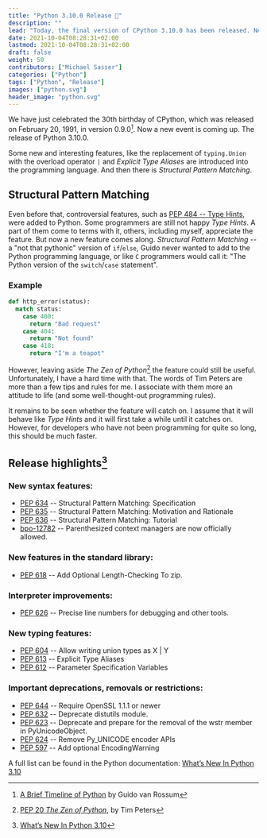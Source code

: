 ```yaml
---
title: "Python 3.10.0 Release 🐍"
description: ""
lead: "Today, the final version of CPython 3.10.0 has been released. New, long awaited and controversial features enter the Python programming language."
date: 2021-10-04T08:28:31+02:00
lastmod: 2021-10-04T08:28:31+02:00
draft: false
weight: 50
contributors: ["Michael Sasser"]
categories: ["Python"]
tags: ["Python", "Release"]
images: ["python.svg"]
header_image: "python.svg"
---
```


We have just celebrated the 30th birthday of CPython, which was released on
February 20, 1991, in version 0.9.0[^first-release]. Now a new event is coming
up. The release of Python 3.10.0.

Some new and interesting features, like the replacement of `typing.Union` with
the overload operator `|` and _Explicit Type Aliases_ are introduced into the
programming language. And then there is _Structural Pattern Matching_.

## Structural Pattern Matching

Even before that, controversial features, such as
[PEP 484 -- Type Hints](https://www.python.org/dev/peps/pep-0484/), were added
to Python. Some programmers are still not happy _Type Hints_. A part of them
come to terms with it, others, including myself, appreciate the feature.
But now a new feature comes along. _Structural Pattern Matching_ -- a
"not that pythonic" version of `if`/`else`, Guido never wanted to add to the
Python programming language, or like `C` programmers would call
it: "The Python version of the `switch`/`case` statement".

### Example

```python
def http_error(status):
  match status:
    case 400:
      return "Bad request"
    case 404:
      return "Not found"
    case 418:
      return "I'm a teapot"
```

However, leaving aside _The Zen of Python_[^zen-of-python] the feature could
still be useful. Unfortunately, I have a hard time with that. The words
of Tim Peters are more than a few tips and rules for me. I associate with them
more an attitude to life (and some well-thought-out programming rules).

It remains to be seen whether the feature will catch on. I assume that it
will behave like _Type Hints_ and it will first take a while until it catches
on. However, for developers who have not been programming for quite so long,
this should be much faster.

## Release highlights[^release-highlights]

### New syntax features:

- [PEP 634](https://www.python.org/dev/peps/pep-0634/) -- Structural Pattern Matching: Specification
- [PEP 635](https://www.python.org/dev/peps/pep-0635/) -- Structural Pattern Matching: Motivation and Rationale
- [PEP 636](https://www.python.org/dev/peps/pep-0636/) -- Structural Pattern Matching: Tutorial
- [bpo-12782](https://bugs.python.org/issue12782) -- Parenthesized context managers are now officially allowed.

### New features in the standard library:

- [PEP 618](https://www.python.org/dev/peps/pep-0618/) -- Add Optional Length-Checking To zip.

### Interpreter improvements:

- [PEP 626](https://www.python.org/dev/peps/pep-0626/) -- Precise line numbers for debugging and other tools.

### New typing features:

- [PEP 604](https://www.python.org/dev/peps/pep-0604/) -- Allow writing union types as X | Y
- [PEP 613](https://www.python.org/dev/peps/pep-0613/) -- Explicit Type Aliases
- [PEP 612](https://www.python.org/dev/peps/pep-0612/) -- Parameter Specification Variables

### Important deprecations, removals or restrictions:

- [PEP 644](https://www.python.org/dev/peps/pep-0644/) -- Require OpenSSL 1.1.1 or newer
- [PEP 632](https://www.python.org/dev/peps/pep-0632/) -- Deprecate distutils module.
- [PEP 623](https://www.python.org/dev/peps/pep-0623/) -- Deprecate and prepare for the removal of the wstr member in PyUnicodeObject.
- [PEP 624](https://www.python.org/dev/peps/pep-0624/) -- Remove Py_UNICODE encoder APIs
- [PEP 597](https://www.python.org/dev/peps/pep-0597/) -- Add optional EncodingWarning

A full list can be found in the Python documentation:
[What’s New In Python 3.10](https://docs.python.org/3/whatsnew/3.10.html)

[^first-release]: [A Brief Timeline of Python](https://python-history.blogspot.com/2009/01/brief-timeline-of-python.html) by Guido van Rossum
[^zen-of-python]: [PEP 20 _The Zen of Python_](https://www.python.org/dev/peps/pep-0020/), by Tim Peters
[^release-highlights]: [What’s New In Python 3.10](https://docs.python.org/3/whatsnew/3.10.html)
